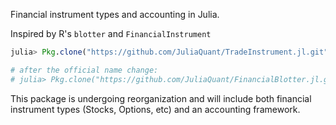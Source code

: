 Financial instrument types and accounting in Julia.

Inspired by R's `blotter` and `FinancialInstrument`

````julia
julia> Pkg.clone("https://github.com/JuliaQuant/TradeInstrument.jl.git")

# after the official name change:
# julia> Pkg.clone("https://github.com/JuliaQuant/FinancialBlotter.jl.git")
````
This package is undergoing reorganization and will include both financial 
instrument types (Stocks, Options, etc) and an accounting framework.
